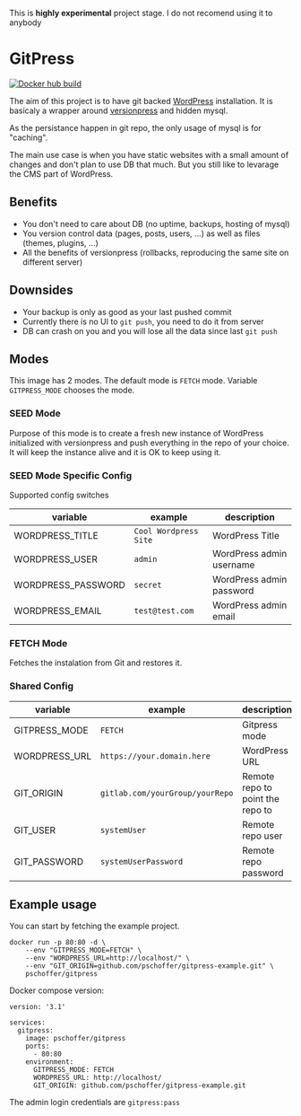 This is **highly experimental** project stage. I do not recomend using it to anybody

# GitPress

<span><a href="https://hub.docker.com/repository/docker/pschoffer/gitpress" title="View this project on docker hub"><img src="https://img.shields.io/docker/cloud/build/pschoffer/gitpress" alt="Docker hub build" /></a></span>

The aim of this project is to have git backed [WordPress](https://wordpress.org/) installation. It is basicaly a wrapper around [versionpress](https://versionpress.com/) and hidden mysql.

As the persistance happen in git repo, the only usage of mysql is for "caching".

The main use case is when you have static websites with a small amount of changes and don't plan to use DB that much. But you still like to levarage the CMS part of WordPress.

## Benefits

- You don't need to care about DB (no uptime, backups, hosting of mysql)
- You version control data (pages, posts, users, ...) as well as files (themes, plugins, ...)
- All the benefits of versionpress (rollbacks, reproducing the same site on different server)

## Downsides

- Your backup is only as good as your last pushed commit
- Currently there is no UI to `git push`, you need to do it from server
- DB can crash on you and you will lose all the data since last `git push`

## Modes

This image has 2 modes. The default mode is `FETCH` mode. Variable `GITPRESS_MODE` chooses the mode.

### SEED Mode

Purpose of this mode is to create a fresh new instance of WordPress initialized with versionpress and push everything in the repo of your choice. It will keep the instance alive and it is OK to keep using it.

### SEED Mode Specific Config

Supported config switches

| variable           | example               | description              |
| ------------------ | --------------------- | ------------------------ |
| WORDPRESS_TITLE    | `Cool Wordpress Site` | WordPress Title          |
| WORDPRESS_USER     | `admin`               | WordPress admin username |
| WORDPRESS_PASSWORD | `secret`              | WordPress admin password |
| WORDPRESS_EMAIL    | `test@test.com`       | WordPress admin email    |

### FETCH Mode

Fetches the instalation from Git and restores it.

### Shared Config

| variable      | example                         | description                      |
| ------------- | ------------------------------- | -------------------------------- |
| GITPRESS_MODE | `FETCH`                         | Gitpress mode                    |
| WORDPRESS_URL | `https://your.domain.here`      | WordPress URL                    |
| GIT_ORIGIN    | `gitlab.com/yourGroup/yourRepo` | Remote repo to point the repo to |
| GIT_USER      | `systemUser`                    | Remote repo user                 |
| GIT_PASSWORD  | `systemUserPassword`            | Remote repo password             |

## Example usage

You can start by fetching the example project.

```
docker run -p 80:80 -d \
    --env "GITPRESS_MODE=FETCH" \
    --env "WORDPRESS_URL=http://localhost/" \
    --env "GIT_ORIGIN=github.com/pschoffer/gitpress-example.git" \
    pschoffer/gitpress
```

Docker compose version:

```
version: '3.1'

services:
  gitpress:
    image: pschoffer/gitpress
    ports:
      - 80:80
    environment:
      GITPRESS_MODE: FETCH
      WORDPRESS_URL: http://localhost/
      GIT_ORIGIN: github.com/pschoffer/gitpress-example.git
```

The admin login credentials are `gitpress:pass`
